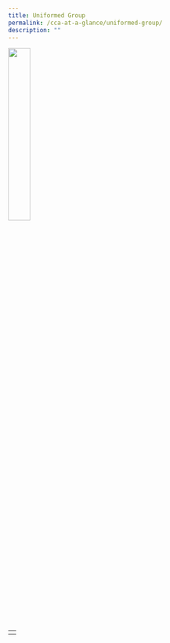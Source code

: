 ```yaml
---
title: Uniformed Group
permalink: /cca-at-a-glance/uniformed-group/
description: ""
---
```

<p><a href="webhere">
<img style="width:30%" src="/images/mothertongue.jpg">
</a></p>

|  |
|:---:|
|  |
